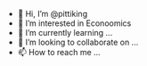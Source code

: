 - 👋 Hi, I’m @pittiking
- 👀 I’m interested in Econoomics
- 🌱 I’m currently learning ...
- 💞️ I’m looking to collaborate on ...
- 📫 How to reach me ...

<!---
pittiking/pittiking is a ✨ special ✨ repository because its `README.md` (this file) appears on your GitHub profile.
You can click the Preview link to take a look at your changes.
--->

